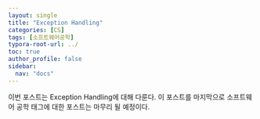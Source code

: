 ```yaml
---
layout: single
title: "Exception Handling"
categories: [CS]
tags: [소프트웨어공학]
typora-root-url: ../
toc: true
author_profile: false
sidebar:
  nav: "docs"
---
```


이번 포스트는 Exception Handling에 대해 다룬다. 이 포스트를 마지막으로 소프트웨어 공학 태그에 대한 포스트는 마무리 될 예정이다. 



